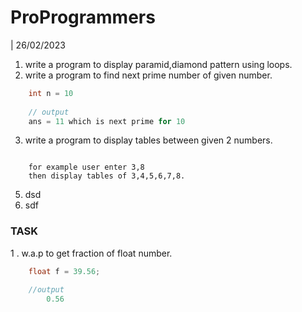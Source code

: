 # ProProgrammers

| 26/02/2023
1. write a program to display paramid,diamond pattern using loops.
2. write a program to find next prime number of given number.
```c
	int n = 10
	
	// output
	ans = 11 which is next prime for 10
```
3. write a program to display tables between given 2 numbers.
```

	for example user enter 3,8 
	then display tables of 3,4,5,6,7,8.
```
5. dsd
6. sdf

### TASK
1 . w.a.p to get fraction of float number.

```c
	float f = 39.56;
	
	//output
		0.56

```
